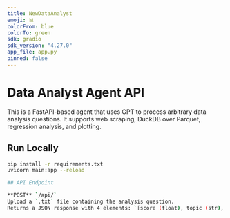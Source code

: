 ```yaml
---
title: NewDataAnalyst
emoji: 📊
colorFrom: blue
colorTo: green
sdk: gradio
sdk_version: "4.27.0"
app_file: app.py
pinned: false
---
```


# Data Analyst Agent API

This is a FastAPI-based agent that uses GPT to process arbitrary data analysis questions. It supports web scraping, DuckDB over Parquet, regression analysis, and plotting.

## Run Locally

```bash
pip install -r requirements.txt
uvicorn main:app --reload

## API Endpoint

**POST** `/api/`  
Upload a `.txt` file containing the analysis question.  
Returns a JSON response with 4 elements: `[score (float), topic (str), correlation (float), image (base64 str)]`.
